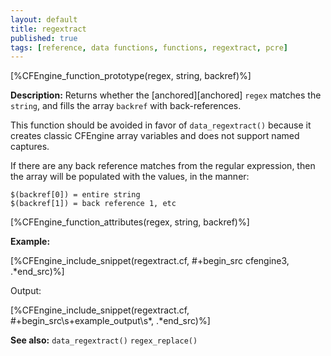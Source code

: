 ```yaml
---
layout: default
title: regextract
published: true
tags: [reference, data functions, functions, regextract, pcre]
---
```


[%CFEngine_function_prototype(regex, string, backref)%]

**Description:** Returns whether the [anchored][anchored] `regex` matches the
`string`, and fills the array `backref` with back-references.

This function should be avoided in favor of `data_regextract()`
because it creates classic CFEngine array variables and does not
support named captures.

If there are any back reference matches from the regular expression, then the array will be populated with the values, in the manner:

```
$(backref[0]) = entire string
$(backref[1]) = back reference 1, etc
```

[%CFEngine_function_attributes(regex, string, backref)%]

**Example:**

[%CFEngine_include_snippet(regextract.cf, #\+begin_src cfengine3, .*end_src)%]

Output:

[%CFEngine_include_snippet(regextract.cf, #\+begin_src\s+example_output\s*, .*end_src)%]

**See also:** `data_regextract()` `regex_replace()`
